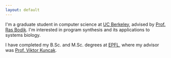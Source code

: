 ```yaml
---
layout: default
---
```



I'm a graduate student in computer science at [UC Berkeley], advised
by [Prof. Ras Bodik][bodik]. I'm interested in program synthesis and its
applications to systems biology.

I have completed my B.Sc. and M.Sc. degrees at [EPFL], where my advisor was
[Prof. Viktor Kuncak][kuncak].


[EPFL]: http://www.epfl.ch
[UC Berkeley]: http://www.eecs.berkeley.edu
[bodik]: http://www.cs.berkeley.edu/~bodik
[kuncak]: http://lara.epfl.ch/~kuncak
